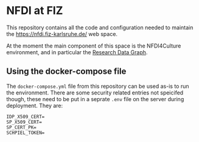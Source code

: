 # NFDI at FIZ

This repository contains all the code and configuration needed to maintain the https://nfdi.fiz-karlsruhe.de/ web space.

At the moment the main component of this space is the NFDI4Culture environment, and in particular the [Research Data Graph](https://nfdi.fiz-karlsruhe.de/4culture/rdg/).

## Using the docker-compose file

The `docker-compose.yml` file from this repository can be used as-is to run the environment. There are some security related entries not speicifed though, these need to be put in a seprate `.env` file on the server during deployment. They are:

```
IDP_X509_CERT=
SP_X509_CERT=
SP_CERT_PK=
SCHPIEL_TOKEN=
```

